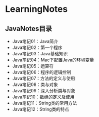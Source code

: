 # LearningNotes
## JavaNotes目录

- Java笔记01：Java简介
- Java笔记02：第一个程序
- Java笔记03：Java基础知识
- Java笔记04：Mac下配置Java的环境变量
- Java笔记05：运算符
- Java笔记06：程序的逻辑控制
- Java笔记07：方法的定义与使用
- Java笔记08：类与对象
- Java笔记09：深入分析类与对象
- Java笔记10：数组的定义及使用
- Java笔记11：String类的常用方法
- Java笔记12：String类的特点

